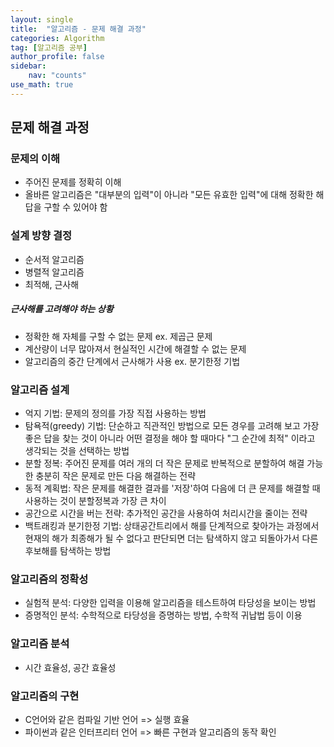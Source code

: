 ```yaml
---
layout: single
title:  "알고리즘 - 문제 해결 과정"
categories: Algorithm
tag: [알고리즘 공부]
author_profile: false
sidebar: 
    nav: "counts"
use_math: true
---
```


## 문제 해결 과정

### 문제의 이해
- 주어진 문제를 정확히 이해
- 올바른 알고리즘은 "대부분의 입력"이 아니라 "모든 유효한 입력"에 대해 정확한
해답을 구할 수 있어야 함

### 설계 방향 결정
- 순서적 알고리즘
- 병렬적 알고리즘
- 최적해, 근사해

##### 근사해를 고려해야 하는 상황
- 정확한 해 자체를 구할 수 없는 문제 ex. 제곱근 문제
- 계산량이 너무 많아져서 현실적인 시간에 해결할 수 없는 문제
- 알고리즘의 중간 단계에서 근사해가 사용 ex. 분기한정 기법

### 알고리즘 설계
- 억지 기법: 문제의 정의를 가장 직접 사용하는 방법
- 탐욕적(greedy) 기법: 단순하고 직관적인 방법으로 모든 경우를 고려해 보고 가장 좋은 답을 찾는 것이 아니라
어떤 결정을 해야 할 때마다 "그 순간에 최적" 이라고 생각되는 것을 선택하는 방법
- 분할 정복: 주어진 문제를 여러 개의 더 작은 문제로 반복적으로 분할하여 해결 가능한
충분히 작은 문제로 만든 다음 해결하는 전략
- 동적 계획법: 작은 문제를 해결한 결과를 '저장'하여 다음에 더 큰 문제를 해결할 때 사용하는 것이
분할정복과 가장 큰 차이
- 공간으로 시간을 버는 전략: 추가적인 공간을 사용하여 처리시간을 줄이는 전략
- 백트래킹과 분기한정 기법: 상태공간트리에서 해를 단계적으로 찾아가는 과정에서 현재의 해가 최종해가
될 수 없다고 판단되면 더는 탐색하지 않고 되돌아가서 다른 후보해를 탐색하는 방법

### 알고리즘의 정확성
- 실험적 분석: 다양한 입력을 이용해 알고리즘을 테스트하여 타당성을 보이는 방법
- 증명적인 분석: 수학적으로 타당성을 증명하는 방법, 수학적 귀납법 등이 이용

### 알고리즘 분석
- 시간 효율성, 공간 효율성

### 알고리즘의 구현
- C언어와 같은 컴파일 기반 언어 => 실행 효율
- 파이썬과 같은 인터프리터 언어 => 빠른 구현과 알고리즘의 동작 확인